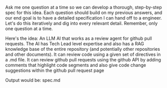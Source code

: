 Ask me one question at a time so we can develop a thorough, step-by-step spec for this idea. Each question should build on my previous answers, and our end goal is to have a detailed specification I can hand off to a engineer. Let's do this iteratively and dig into every relevant detail. Remember, only one question at a time.

Here's the idea: An LLM AI that works as a review agent for github pull requests. The AI has Tech Lead level expertise and also has a RAG knowledge base of the entire repository (and potentially other repositories and other documents). It can review code using a given set of directives in a .md file. It can review github pull requests using the github API by adding comments that highlight code segments and also give code change suggestions within the github pull request page

Output would be: spec.md
